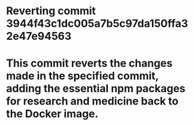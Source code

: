 # Reverting commit 3944f43c1dc005a7b5c97da150ffa32e47e94563

# This commit reverts the changes made in the specified commit, adding the essential npm packages for research and medicine back to the Docker image.